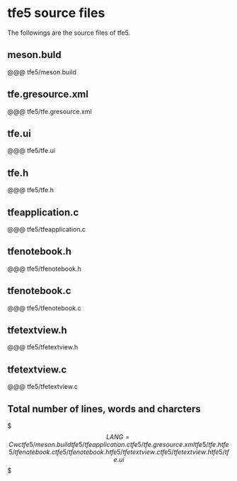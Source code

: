 # tfe5 source files

The followings are the source files of tfe5.

## meson.buld

@@@ tfe5/meson.build

## tfe.gresource.xml

@@@ tfe5/tfe.gresource.xml

## tfe.ui

@@@ tfe5/tfe.ui

## tfe.h

@@@ tfe5/tfe.h

## tfeapplication.c

@@@ tfe5/tfeapplication.c

## tfenotebook.h

@@@ tfe5/tfenotebook.h

## tfenotebook.c

@@@ tfe5/tfenotebook.c

## tfetextview.h

@@@ tfe5/tfetextview.h

## tfetextview.c

@@@ tfe5/tfetextview.c

## Total number of lines, words and charcters

$$$
LANG=C wc tfe5/meson.build tfe5/tfeapplication.c tfe5/tfe.gresource.xml tfe5/tfe.h tfe5/tfenotebook.c tfe5/tfenotebook.h tfe5/tfetextview.c tfe5/tfetextview.h tfe5/tfe.ui
$$$
